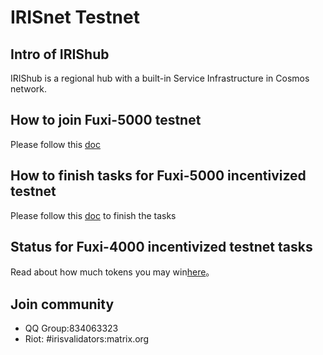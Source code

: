 # IRISnet Testnet

## Intro of IRIShub 

IRIShub is a regional hub with a built-in Service Infrastructure in Cosmos network.


## How to join Fuxi-5000 testnet

Please follow this [doc](https://www.irisnet.org/docs/get-started/Join-the-Testnet.html#how-to-join-fuxi-testnet)

## How to finish tasks for Fuxi-5000 incentivized testnet

Please follow this [doc](https://github.com/irisnet/testnets/blob/master/fuxi/fuxi-5000/README.md) to finish the tasks

## Status for Fuxi-4000 incentivized testnet tasks

Read about how much tokens you may win[here](https://github.com/irisnet/testnets/issues/176)。

## Join community

* QQ Group:834063323
* Riot: #irisvalidators:matrix.org

